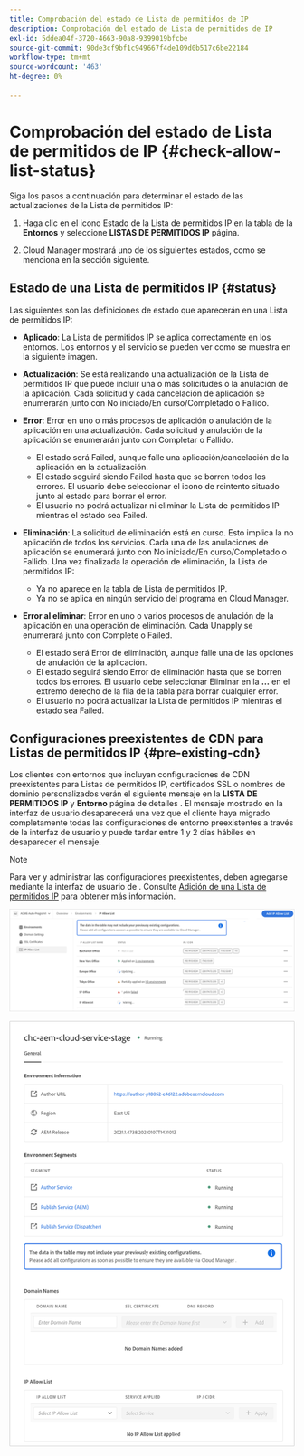 ```yaml
---
title: Comprobación del estado de Lista de permitidos de IP
description: Comprobación del estado de Lista de permitidos de IP
exl-id: 5ddea04f-3720-4663-90a8-9399019bfcbe
source-git-commit: 90de3cf9bf1c949667f4de109d0b517c6be22184
workflow-type: tm+mt
source-wordcount: '463'
ht-degree: 0%

---
```


# Comprobación del estado de Lista de permitidos de IP {#check-allow-list-status}

Siga los pasos a continuación para determinar el estado de las actualizaciones de la Lista de permitidos IP:

1. Haga clic en el icono Estado de la Lista de permitidos IP en la tabla de la **Entornos** y seleccione **LISTAS DE PERMITIDOS IP** página.

1. Cloud Manager mostrará uno de los siguientes estados, como se menciona en la sección siguiente.

## Estado de una Lista de permitidos IP {#status}

Las siguientes son las definiciones de estado que aparecerán en una Lista de permitidos IP:

* **Aplicado**: La Lista de permitidos IP se aplica correctamente en los entornos.  Los entornos y el servicio se pueden ver como se muestra en la siguiente imagen.

* **Actualización**: Se está realizando una actualización de la Lista de permitidos IP que puede incluir una o más solicitudes o la anulación de la aplicación. Cada solicitud y cada cancelación de aplicación se enumerarán junto con No iniciado/En curso/Completado o Fallido.

* **Error**: Error en uno o más procesos de aplicación o anulación de la aplicación en una actualización. Cada solicitud y anulación de la aplicación se enumerarán junto con Completar o Fallido.
   * El estado será Failed, aunque falle una aplicación/cancelación de la aplicación en la actualización.
   * El estado seguirá siendo Failed hasta que se borren todos los errores. El usuario debe seleccionar el icono de reintento situado junto al estado para borrar el error.
   * El usuario no podrá actualizar ni eliminar la Lista de permitidos IP mientras el estado sea Failed.

* **Eliminación**: La solicitud de eliminación está en curso. Esto implica la no aplicación de todos los servicios. Cada una de las anulaciones de aplicación se enumerará junto con No iniciado/En curso/Completado o Fallido.
Una vez finalizada la operación de eliminación, la Lista de permitidos IP:
   * Ya no aparece en la tabla de Lista de permitidos IP.
   * Ya no se aplica en ningún servicio del programa en Cloud Manager.

* **Error al eliminar**: Error en uno o varios procesos de anulación de la aplicación en una operación de eliminación. Cada Unapply se enumerará junto con Complete o Failed.

   * El estado será Error de eliminación, aunque falle una de las opciones de anulación de la aplicación.
   * El estado seguirá siendo Error de eliminación hasta que se borren todos los errores. El usuario debe seleccionar Eliminar en la **...** en el extremo derecho de la fila de la tabla para borrar cualquier error.
   * El usuario no podrá actualizar la Lista de permitidos IP mientras el estado sea Failed.

## Configuraciones preexistentes de CDN para Listas de permitidos IP {#pre-existing-cdn}

Los clientes con entornos que incluyan configuraciones de CDN preexistentes para Listas de permitidos IP, certificados SSL o nombres de dominio personalizados verán el siguiente mensaje en la **LISTA DE PERMITIDOS IP** y **Entorno** página de detalles . El mensaje mostrado en la interfaz de usuario desaparecerá una vez que el cliente haya migrado completamente todas las configuraciones de entorno preexistentes a través de la interfaz de usuario y puede tardar entre 1 y 2 días hábiles en desaparecer el mensaje.

>[!NOTE]
>Para ver y administrar las configuraciones preexistentes, deben agregarse mediante la interfaz de usuario de . Consulte [Adición de una Lista de permitidos IP](/help/implementing/cloud-manager/ip-allow-lists/add-ip-allow-lists.md) para obtener más información.

![](/help/implementing/cloud-manager/assets/ip-allow-list-message1.png)

![](/help/implementing/cloud-manager/assets/ip-allow-list-message2.png)
